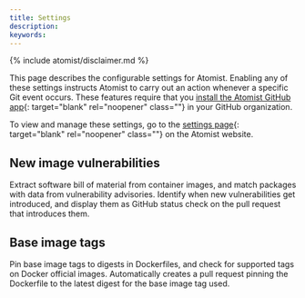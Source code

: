 ```yaml
---
title: Settings
description:
keywords:
---
```


{% include atomist/disclaimer.md %}

This page describes the configurable settings for Atomist. Enabling any of these
settings instructs Atomist to carry out an action whenever a specific Git event
occurs. These features require that you
[install the Atomist GitHub app](/atomist/integrate/github/#connect-to-github){:
target="blank" rel="noopener" class=""} in your GitHub organization.

To view and manage these settings, go to the
[settings page](https://dso.docker.com/r/auth/policies){: target="blank"
rel="noopener" class=""} on the Atomist website.

## New image vulnerabilities

Extract software bill of material from container images, and match packages with
data from vulnerability advisories. Identify when new vulnerabilities get
introduced, and display them as GitHub status check on the pull request that
introduces them.

## Base image tags

Pin base image tags to digests in Dockerfiles, and check for supported tags on
Docker official images. Automatically creates a pull request pinning the
Dockerfile to the latest digest for the base image tag used.
